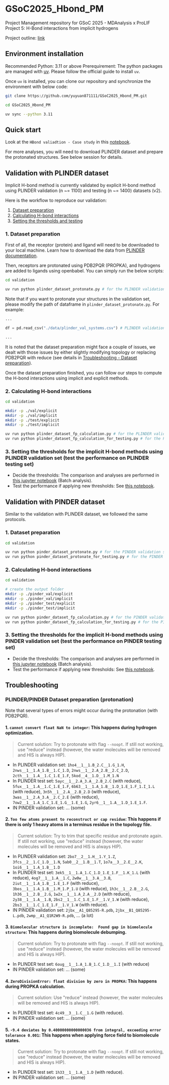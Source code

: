 # GSoC2025_Hbond_PM

Project Management repository for GSoC 2025 - MDAnalysis x ProLIF Project 5:  H-Bond interactions from implicit hydrogens

Project outline: [link](https://summerofcode.withgoogle.com/programs/2025/projects/5Otkx8vp)

## Environment installation 
Recommended Python:  3.11 or above
Prerequirement: The python packages are managed with [uv](https://docs.astral.sh/uv/). Please follow the official guide to install `uv`.

Once `uv` is installed, you can clone our repository and synchronize the environment with below code:
```bash
git clone https://github.com/yuyuan871111/GSoC2025_Hbond_PM.git

cd GSoC2025_Hbond_PM

uv sync --python 3.11
```

## Quick start
Look at the `HBond valiadtion - Case study` in this [notebook](./validation/plinder_dataset_validation.ipynb).

For more analyses, you will need to download PLINDER dataset and prepare the protonated structures. See below session for details.

## Validation with PLINDER dataset
Implicit H-bond method is currently validated by explicit H-bond method using PLINDER validation (n ~= 1100) and testing (n ~= 1400) datasets (v2).

Here is the workflow to reproduce our validation:
1. [Dataset preparation](#1-dataset-preparation)
2. [Calculating H-bond interactions](#2-calculating-h-bond-interactions)
3. [Setting the thresholds and testing](#3-setting-the-thresholds-for-the-implicit-h-bond-methods-using-plinder-validation-set-test-the-performance-on-plinder-testing-set)

### 1. Dataset preparation
First of all, the receptor (protein) and ligand will need to be downloaded to your local machine. Learn how to download the data from [PLINDER documentation](https://www.plinder.sh/).

Then, receptors are protonated using PDB2PQR (PROPKA), and hydrogens are added to ligands using openbabel. You can simply run the below scripts:
```bash
cd validation

uv run python plinder_dataset_protonate.py # for the PLINDER validation/test set
```
Note that if you want to protonate your structures in the validation set, please modify the path of dataframe in `plinder_dataset_protonate.py`. For example:
```python
...

df = pd.read_csv("./data/plinder_val_systems.csv") # PLINDER validation set

...
```
It is noted that the dataset preparation might face a couple of issues, we dealt with those issues by either slightly modifying topology or replacing PDB2PQR with reduce (see details in [Troubleshooting - Dataset preparation](#plinderpinder-dataset-preparation-protonation)).

Once the dataset preparation finished, you can follow our steps to compute the H-bond interactions using implicit and explicit methods.

### 2. Calculating H-bond interactions
```bash
cd validation

mkdir -p ./val/explicit
mkdir -p ./val/implicit
mkdir -p ./test/explicit
mkdir -p ./test/implicit

uv run python plinder_dataset_fp_calculation.py # for the PLINDER validation set
uv run python plinder_dataset_fp_calculation_for_testing.py # for the PLINDER testing set
```

### 3. Setting the thresholds for the implicit H-bond methods using PLINDER validation set (test the performance on PLINDER testing set)
* Decide the thresholds: The comparison and analyses are performed in [this jupyter notebook](./validation/plinder_dataset_validation.ipynb) (Batch analysis).
* Test the performance if applying new thresholds: See [this notebook](./validation/plinder_dataset_test.ipynb).


## Validation with PINDER dataset
Similar to the validation with PLINDER dataset, we followed the same protocols.
### 1. Dataset preparation
```bash
cd validation

uv run python pinder_dataset_protonate.py # for the PINDER validation set
uv run python pinder_dataset_protonate_for_testing.py # for the PINDER testing set
```


### 2. Calculating H-bond interactions
```bash
cd validation

# create the output folder
mkdir -p ./pinder_val/explicit
mkdir -p ./pinder_val/implicit
mkdir -p ./pinder_test/explicit
mkdir -p ./pinder_test/implicit

uv run python pinder_dataset_fp_calculation.py # for the PINDER validation set
uv run python pinder_dataset_fp_calculation_for_testing.py # for the PINDER testing set
```

### 3. Setting the thresholds for the implicit H-bond methods using PINDER validation set (test the performance on PINDER testing set)
* Decide the thresholds: The comparison and analyses are performed in [this jupyter notebook](./validation/pinder_dataset_validation.ipynb) (Batch analysis).
* Test the performance if applying new thresholds: See [this notebook](./validation/pinder_dataset_test.ipynb).



## Troubleshooting
### PLINDER/PINDER Dataset preparation (protonation)
Note that several types of errors might occur during the protonation (with PDB2PQR).
#### 1. `cannot convert float NaN to integer`: This happens during hydrogen optimization.
> Current solution: Try to protonate with flag `--noopt`. If still not working, use "reduce" instead (however, the water molecules will be removed and HIS is always HIP).
* In PLINDER validation set: `1ho4__1__1.B_2.C__1.G_1.H`, `2nws__1__1.A_1.B__1.C_1.D`, `2nws__1__2.A_2.B__2.C_2.D`, `2cth__1__1.A__1.C_1.E_1.F`, `5kod__4__1.D__1.M_1.N`
* In PLINDER test set: `5ayc__1__2.A_3.A__2.B_2.C` (with reduce), 
`5fux__1__1.A__1.C_1.E_1.F`, `6b63__1__1.A_1.B__1.D_1.E_1.F_1.I_1.L` (with reduce), `3n5h__1__2.A__2.B_2.D` (with reduce), `3was__1__2.A_3.A__2.C_2.E` (with reduce), `7ow2__1__1.A_1.C_1.E_1.G__1.E_1.G`, `2yr6__1__1.A__1.D_1.E_1.F`.
* IN PINDER validation set: ... (some)


#### 2. `Too few atoms present to reconstruct or cap residue`: This happens if there is only 1 heavy atoms in a terminus residue in the topology file.
> Current solution: Try to trim that specific residue and protonate again. If still not working, use "reduce" instead (however, the water molecules will be removed and HIS is always HIP).
* In PLINDER validation set: `2bo7__2__1.H__1.Y_1.Z`, `3fcs__2__1.C_1.D__1.N`, `5ab0__2__1.B__1.T`, `1o7a__3__2.E__2.K`, `1oi6__1__1.A_1.B__1.D`
* In PLINDER test set: `3ek5__1__1.A_1.C_1.D_1.E_1.F__1.K_1.L` (with reduce), `4og7__1__1.A__1.C`, `2w0w__1__3.A__3.B`, `2iut__1__1.A_1.B__1.E_1.F` (with reduce), `3bos__1__1.A_1.B__1.M_1.P_1.U` (with reduce), `1h3c__1__2.B__2.G`, `1h36__1__2.B__2.G`, `1w2x__1__1.A_2.A__2.D` (with reduce), `2y38__1__1.A__1.B`, `2bs2__1__1.C_1.E_1.F__1.V_1.W` (with reduce), `2bs3__1__1.C_1.E_1.F__1.V_1.W` (with reduce).
* IN PINDER validation set: `2jbx__A1_Q85295-R.pdb`, `2jbx__B1_Q85295-L.pdb`, `2wmp__A1_Q1R2W9-R.pdb`, ... (a lot)

#### 3. `Biomolecular structure is incomplete:  Found gap in biomolecule structure`:  This happens during biomolecule debumping.
> Current solution: Try to protonate with flag `--noopt`. If still not working, use "reduce" instead (however, the water molecules will be removed and HIS is always HIP).
* In PLINDER test set: `6oug__1__1.A_1.B_1.C_1.D__1.I` (with reduce)
* IN PINDER validation set: ... (some)

#### 4. `ZeroDivisionError: float division by zero in PROPKA`: This happens during PROPKA calculation.
> Current solution: Use "reduce" instead (however, the water molecules will be removed and HIS is always HIP).
* In PLINDER test set: `4c49__3__1.C__1.G` (with reduce).
* IN PINDER validation set: ... (some)

#### 5. `-9.4 deviates by 0.40000000000000036 from integral, exceeding error tolerance 0.001`: This happens when applying force field to biomolecule states.
> Current solution: Try to protonate with flag `--noopt`. If still not working, use "reduce" instead (however, the water molecules will be removed and HIS is always HIP).
* In PLINDER test set: `1h33__1__1.A__1.D` (with reduce).
* IN PINDER validation set: ... (some)